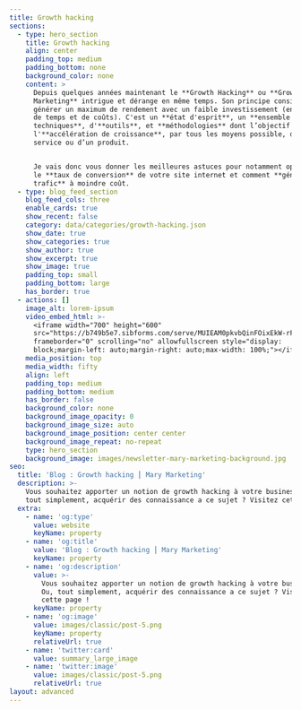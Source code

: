 ```yaml
---
title: Growth hacking
sections:
  - type: hero_section
    title: Growth hacking
    align: center
    padding_top: medium
    padding_bottom: none
    background_color: none
    content: >
      Depuis quelques années maintenant le **Growth Hacking** ou **Growth
      Marketing** intrigue et dérange en même temps. Son principe consiste à
      générer un maximum de rendement avec un faible investissement (en termes
      de temps et de coûts). C'est un **état d'esprit**, un **ensemble de
      techniques**, d'**outils**, et **méthodologies** dont l’objectif est
      l'**accélération de croissance**, par tous les moyens possible, d’un
      service ou d’un produit.


      Je vais donc vous donner les meilleures astuces pour notamment optimiser
      le **taux de conversion** de votre site internet et comment **générer du
      trafic** à moindre coût.
  - type: blog_feed_section
    blog_feed_cols: three
    enable_cards: true
    show_recent: false
    category: data/categories/growth-hacking.json
    show_date: true
    show_categories: true
    show_author: true
    show_excerpt: true
    show_image: true
    padding_top: small
    padding_bottom: large
    has_border: true
  - actions: []
    image_alt: lorem-ipsum
    video_embed_html: >-
      <iframe width="700" height="600"
      src="https://b749b5e7.sibforms.com/serve/MUIEAM0pkvbQinFOixEkW-rF_LkKDOef_kUfJGtk7R9-UfYGPAJ_DiiVnVBksDThZYDqnmeVL4MnotsgclA_AehybCmA3NKcWHLbbvdkKvG0n34T7OuHuIsL2dj3-o197_s8hEpdP9x5L2dDoMQzA-iDTR8VKjJg43Ng3XjNLA8_kzDtFQqaWLGl0KlowvrzGYQ-eObrny3EASDU"
      frameborder="0" scrolling="no" allowfullscreen style="display:
      block;margin-left: auto;margin-right: auto;max-width: 100%;"></iframe>
    media_position: top
    media_width: fifty
    align: left
    padding_top: medium
    padding_bottom: medium
    has_border: false
    background_color: none
    background_image_opacity: 0
    background_image_size: auto
    background_image_position: center center
    background_image_repeat: no-repeat
    type: hero_section
    background_image: images/newsletter-mary-marketing-background.jpg
seo:
  title: 'Blog : Growth hacking ⎮ Mary Marketing'
  description: >-
    Vous souhaitez apporter un notion de growth hacking à votre business ? Ou,
    tout simplement, acquérir des connaissance a ce sujet ? Visitez cette page !
  extra:
    - name: 'og:type'
      value: website
      keyName: property
    - name: 'og:title'
      value: 'Blog : Growth hacking ⎮ Mary Marketing'
      keyName: property
    - name: 'og:description'
      value: >-
        Vous souhaitez apporter un notion de growth hacking à votre business ?
        Ou, tout simplement, acquérir des connaissance a ce sujet ? Visitez
        cette page !
      keyName: property
    - name: 'og:image'
      value: images/classic/post-5.png
      keyName: property
      relativeUrl: true
    - name: 'twitter:card'
      value: summary_large_image
    - name: 'twitter:image'
      value: images/classic/post-5.png
      relativeUrl: true
layout: advanced
---
```


